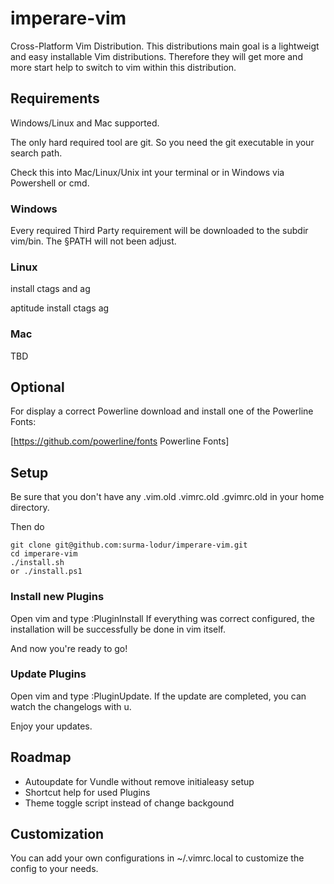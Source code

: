 # imperare-vim

Cross-Platform Vim Distribution.
This distributions main goal is a lightweigt and easy installable Vim distributions.
Therefore they will get more and more start help to switch to vim within this distribution.

## Requirements

Windows/Linux and Mac supported.

The only hard required tool are git.
So you need the git executable in your search path.

Check this into Mac/Linux/Unix int your terminal or in Windows via Powershell or cmd.

### Windows

Every required Third Party requirement will be downloaded to the subdir vim/bin.
The §PATH will not been adjust.

### Linux

install ctags and ag

  aptitude install ctags ag

### Mac

TBD

## Optional

For display a correct Powerline download and install one of the Powerline Fonts:

[https://github.com/powerline/fonts Powerline Fonts]

## Setup

Be sure that you don't have any .vim.old .vimrc.old .gvimrc.old in your
home directory.

Then do

    git clone git@github.com:surma-lodur/imperare-vim.git 
    cd imperare-vim
    ./install.sh
    or ./install.ps1

### Install new Plugins 

Open vim and type :PluginInstall
If everything was correct configured, the installation will be successfully be done in
vim itself.

And now you're ready to go!

### Update Plugins

Open vim and type :PluginUpdate.
If the update are completed, you can watch the changelogs with u.

Enjoy your updates.

## Roadmap

* Autoupdate for Vundle without remove initialeasy setup
* Shortcut help for used Plugins
* Theme toggle script instead of change backgound

## Customization

You can add your own configurations in ~/.vimrc.local to customize the config to your needs.
